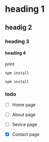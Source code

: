 # heading 1
## headig 2
### heading 3
#### heading 4
print 

`npm install`

`npm install`

### todo
-[ ] Home page

-[ ] About page

-[ ] Sevice page

-[x] Contact page